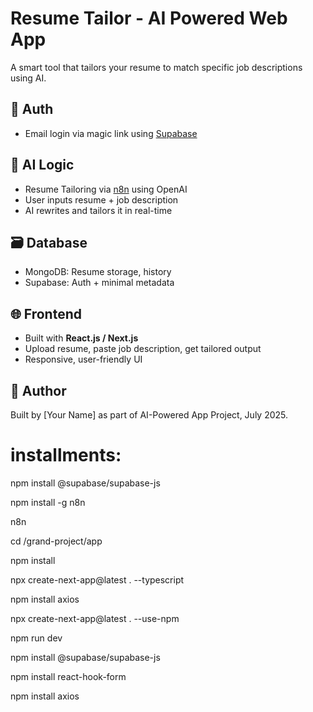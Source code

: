 # Resume Tailor - AI Powered Web App

A smart tool that tailors your resume to match specific job descriptions using AI.

## 🔐 Auth
- Email login via magic link using [Supabase](https://supabase.io/)

## 🤖 AI Logic
- Resume Tailoring via [n8n](https://n8n.io/) using OpenAI
- User inputs resume + job description
- AI rewrites and tailors it in real-time

## 🗃️ Database
- MongoDB: Resume storage, history
- Supabase: Auth + minimal metadata

## 🌐 Frontend
- Built with **React.js / Next.js**
- Upload resume, paste job description, get tailored output
- Responsive, user-friendly UI


## 🙌 Author
Built by [Your Name] as part of AI-Powered App Project, July 2025.

# installments:
npm install @supabase/supabase-js

npm install -g n8n

n8n

cd /grand-project/app

npm install

npx create-next-app@latest . --typescript

npm install axios

npx create-next-app@latest . --use-npm

npm run dev

npm install @supabase/supabase-js

npm install react-hook-form
 
npm install axios
